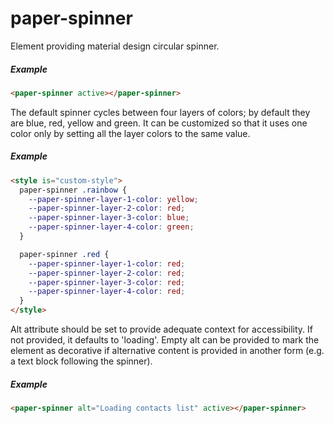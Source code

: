 paper-spinner
=============

Element providing material design circular spinner.

##### Example

```html
<paper-spinner active></paper-spinner>
```

The default spinner cycles between four layers of colors; by default they are
blue, red, yellow and green. It can be customized so that it uses one color only
by setting all the layer colors to the same value.

##### Example

```html
<style is="custom-style">
  paper-spinner .rainbow {
    --paper-spinner-layer-1-color: yellow;
    --paper-spinner-layer-2-color: red;
    --paper-spinner-layer-3-color: blue;
    --paper-spinner-layer-4-color: green;
  }

  paper-spinner .red {
    --paper-spinner-layer-1-color: red;
    --paper-spinner-layer-2-color: red;
    --paper-spinner-layer-3-color: red;
    --paper-spinner-layer-4-color: red;
  }
</style>
```

Alt attribute should be set to provide adequate context for accessibility. If not provided,
it defaults to 'loading'.
Empty alt can be provided to mark the element as decorative if alternative content is provided
in another form (e.g. a text block following the spinner).

##### Example

```html
<paper-spinner alt="Loading contacts list" active></paper-spinner>
```
